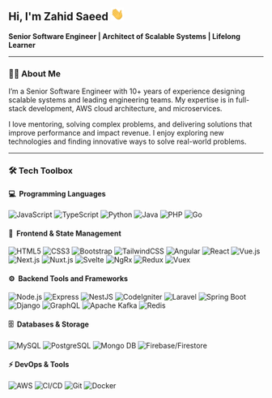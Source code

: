 ## Hi, I'm Zahid Saeed   <img src="https://raw.githubusercontent.com/BuildWithZahid/BuildWithZahid/be8cfb1099825b8633877a8d2408560e33e52482/wave.gif" alt="Wave" height="25" />


**Senior Software Engineer | Architect of Scalable Systems | Lifelong Learner**

---

### 👨‍💻 About Me
I’m a Senior Software Engineer with 10+ years of experience designing scalable systems and leading engineering teams. My expertise is in full-stack development, AWS cloud architecture, and microservices.

I love mentoring, solving complex problems, and delivering solutions that improve performance and impact revenue. I enjoy exploring new technologies and finding innovative ways to solve real-world problems.

---

### 🛠️ Tech Toolbox

#### 💻 &nbsp;Programming Languages  
![JavaScript](https://shield-io-proxy-zahid-saeeds-projects.vercel.app/api/badge-generator?logo=javascript&text=JavaScript&badgeColor=F7DF1E&logoColor=000000)
![TypeScript](https://shield-io-proxy-zahid-saeeds-projects.vercel.app/api/badge-generator?logo=typescript&text=TypeScript&badgeColor=3178C6&logoColor=ffffff)
![Python](https://shield-io-proxy-zahid-saeeds-projects.vercel.app/api/badge-generator?logo=python&text=Python&badgeColor=3776AB&logoColor=ffffff)
![Java](https://shield-io-proxy-zahid-saeeds-projects.vercel.app/api/badge-generator?logo=javascript&text=Java&badgeColor=ED8B00&logoColor=ffffff&replaceWithIcon=java)
![PHP](https://shield-io-proxy-zahid-saeeds-projects.vercel.app/api/badge-generator?logo=php&text=PHP&badgeColor=777BB4&logoColor=ffffff)
![Go](https://shield-io-proxy-zahid-saeeds-projects.vercel.app/api/badge-generator?logo=go&text=Go&badgeColor=00ADD8&logoColor=ffffff)

#### 🎨 &nbsp;Frontend & State Management

![HTML5](https://shield-io-proxy-zahid-saeeds-projects.vercel.app/api/badge-generator?logo=html5&text=HTML5&badgeColor=E34F26&logoColor=ffffff)
![CSS3](https://shield-io-proxy-zahid-saeeds-projects.vercel.app/api/badge-generator?logo=css&text=CSS3&badgeColor=1572B6&logoColor=ffffff)
![Bootstrap](https://shield-io-proxy-zahid-saeeds-projects.vercel.app/api/badge-generator?logo=bootstrap&text=Bootstrap&badgeColor=7952B3&logoColor=ffffff)
![TailwindCSS](https://shield-io-proxy-zahid-saeeds-projects.vercel.app/api/badge-generator?logo=tailwindcss&text=TailwindCSS&badgeColor=06B6D4&logoColor=ffffff)
![Angular](https://shield-io-proxy-zahid-saeeds-projects.vercel.app/api/badge-generator?logo=angular&text=Angular&badgeColor=DD0031&logoColor=ffffff)
![React](https://shield-io-proxy-zahid-saeeds-projects.vercel.app/api/badge-generator?logo=react&text=React&badgeColor=61DAFB&logoColor=000000)
![Vue.js](https://shield-io-proxy-zahid-saeeds-projects.vercel.app/api/badge-generator?logo=vuedotjs&text=Vue.js&badgeColor=42B883&logoColor=1e1e1e&textColor=1e1e1e)
![Next.js](https://shield-io-proxy-zahid-saeeds-projects.vercel.app/api/badge-generator?logo=nextdotjs&text=Next.js&badgeColor=000000&logoColor=ffffff)
![Nuxt.js](https://shield-io-proxy-zahid-saeeds-projects.vercel.app/api/badge-generator?logo=nuxt&text=Nuxt.js&badgeColor=00DC82&logoColor=0f172b&textColor=0f172b)
![Svelte](https://shield-io-proxy-zahid-saeeds-projects.vercel.app/api/badge-generator?logo=svelte&text=Svelte&badgeColor=FF3E00&logoColor=ffffff)
![NgRx](https://shield-io-proxy-zahid-saeeds-projects.vercel.app/api/badge-generator?logo=ngrx&text=NgRx&badgeColor=BA2BD2&logoColor=ffffff)
![Redux](https://shield-io-proxy-zahid-saeeds-projects.vercel.app/api/badge-generator?logo=redux&text=Redux&badgeColor=764ABC&logoColor=ffffff)
![Vuex](https://shield-io-proxy-zahid-saeeds-projects.vercel.app/api/badge-generator?logo=vuedotjs&text=Vuex&badgeColor=4FC08D&logoColor=ffffff)

#### ⚙️ &nbsp;Backend Tools and Frameworks

![Node.js](https://shield-io-proxy-zahid-saeeds-projects.vercel.app/api/badge-generator?logo=node.js&text=Node.js&badgeColor=339933&logoColor=ffffff)
![Express](https://shield-io-proxy-zahid-saeeds-projects.vercel.app/api/badge-generator?logo=express&text=Express&badgeColor=000000&logoColor=ffffff)
![NestJS](https://shield-io-proxy-zahid-saeeds-projects.vercel.app/api/badge-generator?logo=nestjs&text=NestJS&badgeColor=E0234E&logoColor=ffffff)
![CodeIgniter](https://shield-io-proxy-zahid-saeeds-projects.vercel.app/api/badge-generator?logo=codeigniter&text=CodeIgniter&badgeColor=EF4223&logoColor=ffffff)
![Laravel](https://shield-io-proxy-zahid-saeeds-projects.vercel.app/api/badge-generator?logo=laravel&text=Laravel&badgeColor=FF2D20&logoColor=ffffff)
![Spring Boot](https://shield-io-proxy-zahid-saeeds-projects.vercel.app/api/badge-generator?logo=springboot&text=Spring%20Boot&badgeColor=6DB33F&logoColor=ffffff)
![Django](https://shield-io-proxy-zahid-saeeds-projects.vercel.app/api/badge-generator?logo=django&text=Django&badgeColor=0C4B33&logoColor=ffffff)
![GraphQL](https://shield-io-proxy-zahid-saeeds-projects.vercel.app/api/badge-generator?logo=graphql&text=GraphQL&badgeColor=E10098&logoColor=FFFFFF)
![Apache Kafka](https://shield-io-proxy-zahid-saeeds-projects.vercel.app/api/badge-generator?logo=apachekafka&text=Apache%20Kafka&badgeColor=231F20&logoColor=FFFFFF)
![Redis](https://shield-io-proxy-zahid-saeeds-projects.vercel.app/api/badge-generator?logo=redis&text=Redis&badgeColor=DC382D&logoColor=FFFFFF)

#### 🗄️ &nbsp;Databases & Storage  

![MySQL](https://shield-io-proxy-zahid-saeeds-projects.vercel.app/api/badge-generator?logo=mysql&text=MySQL&badgeColor=4479A1&logoColor=FFFFFF)
![PostgreSQL](https://shield-io-proxy-zahid-saeeds-projects.vercel.app/api/badge-generator?logo=postgresql&text=PostgreSQL&badgeColor=4169E1&logoColor=FFFFFF)
![Mongo DB](https://shield-io-proxy-zahid-saeeds-projects.vercel.app/api/badge-generator?logo=mongodb&text=MongoDB&badgeColor=47A248&logoColor=FFFFFF)
![Firebase/Firestore](https://shield-io-proxy-zahid-saeeds-projects.vercel.app/api/badge-generator?logo=firebase&text=Firebase%2FFirestore&badgeColor=FFCA28&logoColor=000000&textColor=000000)

#### ⚡ DevOps & Tools  

![AWS](https://shield-io-proxy-zahid-saeeds-projects.vercel.app//api/badge-generator?logo=javascript&text=AWS&badgeColor=FF9900&logoColor=ffffff&textColor=ffffff&replaceWithIcon=aws)
![CI/CD](https://shield-io-proxy-zahid-saeeds-projects.vercel.app/api/badge-generator?logo=githubactions&text=CI%2FCD&badgeColor=2088FF&logoColor=FFFFFF)
![Git](https://shield-io-proxy-zahid-saeeds-projects.vercel.app/api/badge-generator?logo=git&text=Git&badgeColor=F05032&logoColor=FFFFFF)
![Docker](https://shield-io-proxy-zahid-saeeds-projects.vercel.app/api/badge-generator?logo=docker&text=Docker&badgeColor=2496ED&logoColor=FFFFFF)
 
<!--
Colored icons
![Angular](https://img.shields.io/badge/Angular-DD0031?style=flat&logo=angular&logoColor=FFFFFF)
![React](https://img.shields.io/badge/React-61DAFB?style=flat-square&logo=react&logoColor=1e1e1e)
![Vue.js](https://img.shields.io/badge/Vue.js-42B883?style=plastic&logo=vuedotjs&logoColor=35495E)
![Next.js](https://img.shields.io/badge/Next.js-000000?style=for-the-badge&logo=nextdotjs&logoColor=FFFFFF)
![Nuxt.js](https://img.shields.io/badge/Nuxt.js-00DC82?style=for-the-badge&logo=nuxt&logoColor=FFFFFF)
![Svelte](https://img.shields.io/badge/Svelte-FF3E00?style=for-the-badge&logo=svelte&logoColor=FFFFFF)
-->



<!--
**BuildWithZahid/BuildWithZahid** is a ✨ _special_ ✨ repository because its `README.md` (this file) appears on your GitHub profile.

Here are some ideas to get you started:

- 🔭 I’m currently working on ...
- 🌱 I’m currently learning ...
- 👯 I’m looking to collaborate on ...
- 🤔 I’m looking for help with ...
- 💬 Ask me about ...
- 📫 How to reach me: ...
- 😄 Pronouns: ...
- ⚡ Fun fact: ...
-->
